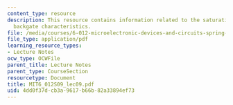 ```yaml
---
content_type: resource
description: This resource contains information related to the saturation region and
  backgate characteristics.
file: /media/courses/6-012-microelectronic-devices-and-circuits-spring-2009/4dd0f37dcb3a9617b66b82a33894ef73_MIT6_012S09_lec09.pdf
file_type: application/pdf
learning_resource_types:
- Lecture Notes
ocw_type: OCWFile
parent_title: Lecture Notes
parent_type: CourseSection
resourcetype: Document
title: MIT6_012S09_lec09.pdf
uid: 4dd0f37d-cb3a-9617-b66b-82a33894ef73
---
```

